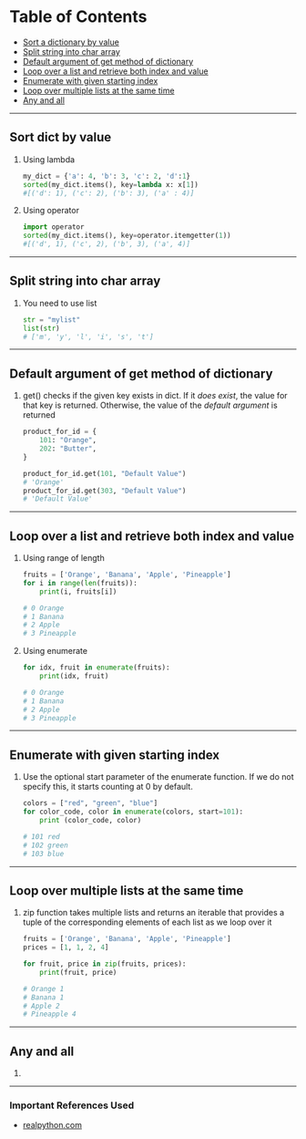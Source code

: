 # Table of Contents

- [Sort a dictionary by value](#sort-dict-by-value)
- [Split string into char array](#split-string-into-char-array)
- [Default argument of get method of dictionary](#default-argument-of-get-method-of-dictionary)
- [Loop over a list and retrieve both index and value](#loop-over-a-list-and-retrieve-both-index-and-value)
- [Enumerate with given starting index](#enumerate-with-given-starting-index)
- [Loop over multiple lists at the same time](#loop-over-multiple-lists-at-the-same-time)
- [Any and all](#any-and-all)

---

## Sort dict by value

1. Using lambda

   ```python
   my_dict = {'a': 4, 'b': 3, 'c': 2, 'd':1}
   sorted(my_dict.items(), key=lambda x: x[1])
   #[('d': 1), ('c': 2), ('b': 3), ('a' : 4)]
   ```

2. Using operator

   ```python
   import operator
   sorted(my_dict.items(), key=operator.itemgetter(1))
   #[('d', 1), ('c', 2), ('b', 3), ('a', 4)]
   ```

---

## Split string into char array

1. You need to use list

   ```python
   str = "mylist"
   list(str)
   # ['m', 'y', 'l', 'i', 's', 't']
   ```

---

## Default argument of get method of dictionary

1. get() checks if the given key exists in dict. If it
   _does exist_, the value for that key is returned. Otherwise, the value of the _default argument_ is returned

   ```python
   product_for_id = {
       101: "Orange",
       202: "Butter",
   }

   product_for_id.get(101, "Default Value")
   # 'Orange'
   product_for_id.get(303, "Default Value")
   # 'Default Value'
   ```

---

## Loop over a list and retrieve both index and value

1. Using range of length

   ```python
   fruits = ['Orange', 'Banana', 'Apple', 'Pineapple']
   for i in range(len(fruits)):
       print(i, fruits[i])

   # 0 Orange
   # 1 Banana
   # 2 Apple
   # 3 Pineapple
   ```

2. Using enumerate

   ```python
   for idx, fruit in enumerate(fruits):
       print(idx, fruit)

   # 0 Orange
   # 1 Banana
   # 2 Apple
   # 3 Pineapple
   ```

---

## Enumerate with given starting index

1. Use the optional start parameter of the enumerate function. If we do not specify this, it starts counting at 0 by default.

   ```python
   colors = ["red", "green", "blue"]
   for color_code, color in enumerate(colors, start=101):
       print (color_code, color)

   # 101 red
   # 102 green
   # 103 blue
   ```

---

## Loop over multiple lists at the same time

1. zip function takes multiple lists and returns an iterable that provides a tuple of the corresponding elements of each list as we loop over it

   ```python
   fruits = ['Orange', 'Banana', 'Apple', 'Pineapple']
   prices = [1, 1, 2, 4]

   for fruit, price in zip(fruits, prices):
       print(fruit, price)

   # Orange 1
   # Banana 1
   # Apple 2
   # Pineapple 4
   ```

---

## Any and all

1.

---

### Important References Used

- [realpython.com](https://realpython.com/)
